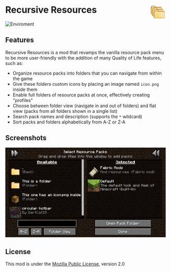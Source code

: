 # Recursive Resources <img src="src/main/resources/assets/recursiveresources/icon.png" align="right" width="50">

![Enviroment](https://img.shields.io/badge/Enviroment-Client-purple)

## Features

Recursive Resources is a mod that revamps the vanilla resource pack menu to be more user-friendly with the addition of many Quality of Life features, such as:

- Organize resource packs into folders that you can navigate from within the game
- Give these folders custom icons by placing an image named `icon.png` inside them
- Enable full folders of resource packs at once, effectively creating "profiles"
- Choose between folder view (navigate in and out of folders) and flat view (packs from all folders shown in a single list)
- Search pack names and description (supports the `*` wildcard)
- Sort packs and folders alphabetically from A-Z or Z-A

## Screenshots

<div align="center">

<img src="img/example.png" width="650">

</div>

## License

This mod is under the [Mozilla Public License](LICENSE), version 2.0
